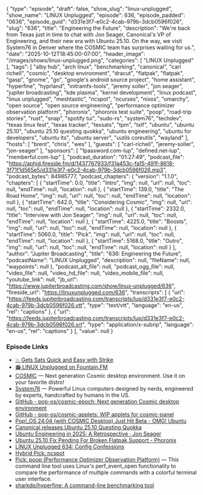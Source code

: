 {
  "type": "episode",
  "draft": false,
  "show_slug": "linux-unplugged",
  "show_name": "LINUX Unplugged",
  "episode": 636,
  "episode_padded": "0636",
  "episode_guid": "d331e3f7-e0c2-4cab-979b-3dcb0596f026",
  "slug": "636",
  "title": "Engineering the Future",
  "description": "We're back from Texas just in time to chat with Jon Seager, Canonical's VP of Engineering, and their new era with Ubuntu 25.10. On the way, we visit System76 in Denver where the COSMIC team has surprises waiting for us.",
  "date": "2025-10-12T18:45:00-07:00",
  "header_image": "/images/shows/linux-unplugged.png",
  "categories": [
    "LINUX Unplugged"
  ],
  "tags": [
    "alby hub",
    "arch linux",
    "benchmarking",
    "canonical",
    "carl richell",
    "cosmic",
    "desktop environment",
    "dracut",
    "flatpak",
    "flatpak",
    "gasp",
    "gnome",
    "go",
    "google's android source project",
    "home assistant",
    "hyperfine",
    "hyprland",
    "initramfs-tools",
    "jeremy soller",
    "jon seager",
    "jupiter broadcasting",
    "kde plasma",
    "kernel development",
    "linux podcast",
    "linux unplugged",
    "meshtastic",
    "ncspot",
    "ncurses",
    "nixos",
    "omarchy",
    "open source",
    "open source engineering",
    "performance optimizer observation platform",
    "phoronix",
    "phoronix test suite",
    "poop",
    "road-trip stories",
    "rust",
    "snap",
    "spotify tui",
    "sudo-rs",
    "system76",
    "techdev",
    "texas linux fest",
    "texas tracker",
    "texsats",
    "tpm",
    "txlf",
    "ubuntu",
    "ubuntu 25.10",
    "ubuntu 25.10 questing quokka",
    "ubuntu engineering",
    "ubuntu for developers",
    "ubuntu lts",
    "ubuntu server",
    "uutils coreutils",
    "wayland"
  ],
  "hosts": [
    "brent",
    "chris",
    "wes"
  ],
  "guests": [
    "carl-richell",
    "jeremy-soller",
    "jon-seager"
  ],
  "sponsors": [
    "1password.com-lup",
    "defined.net-lup",
    "memberful.com-lup"
  ],
  "podcast_duration": "01:27:49",
  "podcast_file": "https://aphid.fireside.fm/d/1437767933/f31a453c-fa15-491f-8618-3f71f1d565e5/d331e3f7-e0c2-4cab-979b-3dcb0596f026.mp3",
  "podcast_bytes": 84985777,
  "podcast_chapters": {
    "version": "1.1.0",
    "chapters": [
      {
        "startTime": 0.0,
        "title": "Intro",
        "img": null,
        "url": null,
        "toc": null,
        "endTime": null,
        "location": null
      },
      {
        "startTime": 139.0,
        "title": "The Road Home",
        "img": null,
        "url": null,
        "toc": null,
        "endTime": null,
        "location": null
      },
      {
        "startTime": 642.0,
        "title": "Considering Cosmic",
        "img": null,
        "url": null,
        "toc": null,
        "endTime": null,
        "location": null
      },
      {
        "startTime": 2332.0,
        "title": "Interview with Jon Seager",
        "img": null,
        "url": null,
        "toc": null,
        "endTime": null,
        "location": null
      },
      {
        "startTime": 4225.0,
        "title": "Boosts",
        "img": null,
        "url": null,
        "toc": null,
        "endTime": null,
        "location": null
      },
      {
        "startTime": 5060.0,
        "title": "Pick",
        "img": null,
        "url": null,
        "toc": null,
        "endTime": null,
        "location": null
      },
      {
        "startTime": 5168.0,
        "title": "Outro",
        "img": null,
        "url": null,
        "toc": null,
        "endTime": null,
        "location": null
      }
    ],
    "author": "Jupiter Broadcasting",
    "title": "636: Engineering the Future",
    "podcastName": "LINUX Unplugged",
    "description": null,
    "fileName": null,
    "waypoints": null
  },
  "podcast_alt_file": null,
  "podcast_ogg_file": null,
  "video_file": null,
  "video_hd_file": null,
  "video_mobile_file": null,
  "youtube_link": null,
  "jb_url": "https://www.jupiterbroadcasting.com/show/linux-unplugged/636",
  "fireside_url": "https://linuxunplugged.com/636",
  "transcripts": [
    {
      "url": "https://feeds.jupiterbroadcasting.com/transcripts/lup/d331e3f7-e0c2-4cab-979b-3dcb0596f026.vtt",
      "type": "text/vtt",
      "language": "en-us",
      "rel": "captions"
    },
    {
      "url": "https://feeds.jupiterbroadcasting.com/transcripts/lup/d331e3f7-e0c2-4cab-979b-3dcb0596f026.srt",
      "type": "application/x-subrip",
      "language": "en-us",
      "rel": "captions"
    }
  ],
  "value": null
}


### Episode Links

* [💥 Gets Sats Quick and Easy with Strike](https://strike.me/ "💥 Gets Sats Quick and Easy with Strike")
* [📻 LINUX Unplugged on Fountain.FM](https://www.fountain.fm/show/dWiuBeqpDSM86AwXRXov "📻 LINUX Unplugged  on Fountain.FM")
* [COSMIC](https://system76.com/cosmic "COSMIC") — Next generation Cosmic desktop environment. Use it on your favorite distro!
* [System76](https://system76.com/ "System76") — Powerful Linux computers designed by nerds, engineered by experts, handcrafted by humans in the US.
* [GitHub - pop-os/cosmic-epoch: Next generation Cosmic desktop environment](https://github.com/pop-os/cosmic-epoch/ "GitHub - pop-os/cosmic-epoch: Next generation Cosmic desktop environment")
* [GitHub - pop-os/cosmic-applets: WIP applets for cosmic-panel](https://github.com/pop-os/cosmic-applets "GitHub - pop-os/cosmic-applets: WIP applets for cosmic-panel")
* [Pop!_OS 24.04 (with COSMIC Desktop) Just Hit Beta - OMG! Ubuntu](https://www.omgubuntu.co.uk/2025/09/pop_os-24-04-with-cosmic-is-now-in-beta "Pop!_OS 24.04 \(with COSMIC Desktop\) Just Hit Beta - OMG! Ubuntu")
* [Canonical releases Ubuntu 25.10 Questing Quokka](https://canonical.com/blog/canonical-releases-ubuntu-25-10-questing-quokka "Canonical releases Ubuntu 25.10 Questing Quokka")
* [Ubuntu Engineering in 2025: A Retrospective · Jon Seager](https://jnsgr.uk/2025/10/ubuntu-25/ "Ubuntu Engineering in 2025: A Retrospective · Jon Seager")
* [Ubuntu 25.10 Fix Pending For Broken Flatpak Support - Phoronix](https://www.phoronix.com/news/Ubuntu-25.10-Broken-Flatpaks "Ubuntu 25.10 Fix Pending For Broken Flatpak Support - Phoronix")
* [LINUX Unplugged 634: Config Confessions](https://linuxunplugged.com/634 "LINUX Unplugged 634: Config Confessions")
* [Hybrid Pick: ncspot](https://flathub.org/en/apps/io.github.hrkfdn.ncspot "Hybrid Pick: ncspot")
* [Pick: poop (Performance Optimizer Observation Platform)](https://github.com/andrewrk/poop "Pick: poop \(Performance Optimizer Observation Platform\)") — This command line tool uses Linux's perf_event_open functionality to compare the performance of multiple commands with a colorful terminal user interface.
* [sharkdp/hyperfine: A command-line benchmarking tool](https://github.com/sharkdp/hyperfine "sharkdp/hyperfine: A command-line benchmarking tool")

